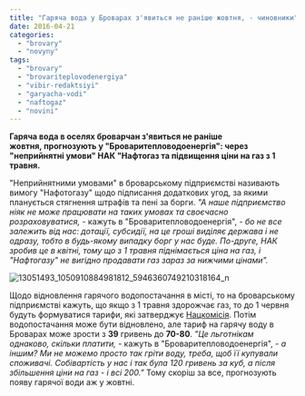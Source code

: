 ```yaml
---
title: "Гаряча вода у Броварах з'явиться не раніше жовтня, - чиновники"
date: 2016-04-21
categories: 
  - "brovary"
  - "novyny"
tags: 
  - "brovary"
  - "brovariteplovodenergiya"
  - "vibir-redaktsiyi"
  - "garyacha-vodi"
  - "naftogaz"
  - "novini"
---
```


**Гаряча вода в оселях броварчан з'явиться не раніше жовтня, прогнозують у "Броваритепловодоенергія": через "неприйнятні умови" НАК "Нафтогаз та підвищення ціни на газ з 1 травня.**

"Неприйнятними умовами" в броварському підприємстві називають вимогу "Нафотогазу" щодо підписання додаткових угод, за якими планується стягнення штрафів та пені за борги. _"А наше підприємство ніяк не може працювати на таких умовах та своєчасно розраховуватися,_ - кажуть в "Броваритепловодоенергія", - _бо не все залежить від нас: дотації, субсидії, на це гроші виділяє держава і не одразу, тобто в будь-якому випадку борг у нас буде. По-друге, НАК зробив це в квітні, тому що з 1 травня піднімається ціна на газ, і "Нафтогазу" не вигідно продавати газ зараз за нижчими цінами"._

![13051493_1050910884981812_5946360749210318164_n](https://mpz.brovary.org/wp-content/uploads/2016/04/13051493_1050910884981812_5946360749210318164_n.jpg)

Щодо відновлення гарячого водопостачання в місті, то на броварському підприємстві кажуть, що якщо з 1 травня здорожчає газ, то до 1 червня будуть формуватися тарифи, які затверджує [Нацкомісія](http://www.nerc.gov.ua/). Потім водопостачання може бути відновлено, але тариф на гарячу воду в Броварах може зрости з **39** гривень до **70-80**. _"Це льготнікам однаково, скільки платити,_ - кажуть в "Броваритепловодоенергія", - _а іншим? Ми не можемо просто так гріти воду, треба, щоб її купували споживачі. Собівартість у нас і так була 120 гривень за куб, а після збільшення ціни на газ - і всі 200."_ Тому скоріш за все, прогнозують появу гарячої води аж у жовтні.
